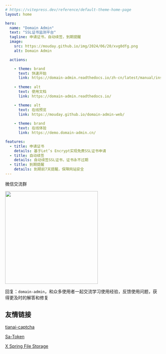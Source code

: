 ```yaml
---
# https://vitepress.dev/reference/default-theme-home-page
layout: home

hero:
  name: "Domain Admin"
  text: "SSL证书监测平台"
  tagline: 申请证书，自动续签，到期提醒
  image:
    src: https://mouday.github.io/img/2024/06/20/xvg0dfg.png
    alt: Domain Admin

  actions:

    - theme: brand
      text: 快速开始
      link: https://domain-admin.readthedocs.io/zh-cn/latest/manual/install.html
  
    - theme: alt
      text: 使用文档
      link: https://domain-admin.readthedocs.io/

    - theme: alt
      text: 在线预览
      link: https://mouday.github.io/domain-admin-web/
  
    - theme: brand
      text: 在线体验
      link: https://demo.domain-admin.cn/

features:
  - title: 申请证书
    details: 基于Let’s Encrypt实现免费SSL证书申请
  - title: 自动续签
    details: 自动续签SSL证书，证书永不过期
  - title: 到期提醒
    details: 到期前7天提醒，保障网站安全
---
```


微信交流群

<img src="https://mouday.github.io/img/2024/06/20/h1buset.png" width="300">

回复：`domain-admin`，和众多使用者一起交流学习使用经验，反馈使用问题，获得更及时的解答和修复

## 友情链接

<a href="http://captcha.tianai.cloud/" target="_blank">tianai-captcha</a> 

<a href="https://sa-token.cc/" target="_blank">Sa-Token</a> 

<a href="https://x-file-storage.xuyanwu.cn/" target="_blank">X Spring File Storage</a> 
